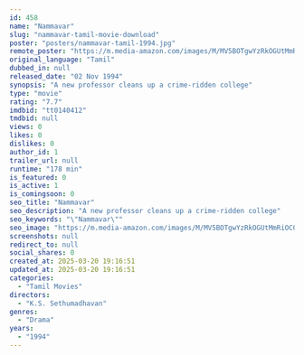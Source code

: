 ```yaml
---
id: 458
name: "Nammavar"
slug: "nammavar-tamil-movie-download"
poster: "posters/nammavar-tamil-1994.jpg"
remote_poster: "https://m.media-amazon.com/images/M/MV5BOTgwYzRkOGUtMmRiOC00MzljLTg5N2QtOTUxM2QyNjBkMTMxXkEyXkFqcGc@._V1_SX300.jpg"
original_language: "Tamil"
dubbed_in: null
released_date: "02 Nov 1994"
synopsis: "A new professor cleans up a crime-ridden college"
type: "movie"
rating: "7.7"
imdbid: "tt0140412"
tmdbid: null
views: 0
likes: 0
dislikes: 0
author_id: 1
trailer_url: null
runtime: "178 min"
is_featured: 0
is_active: 1
is_comingsoon: 0
seo_title: "Nammavar"
seo_description: "A new professor cleans up a crime-ridden college"
seo_keywords: "\"Nammavar\""
seo_image: "https://m.media-amazon.com/images/M/MV5BOTgwYzRkOGUtMmRiOC00MzljLTg5N2QtOTUxM2QyNjBkMTMxXkEyXkFqcGc@._V1_SX300.jpg"
screenshots: null
redirect_to: null
social_shares: 0
created_at: 2025-03-20 19:16:51
updated_at: 2025-03-20 19:16:51
categories:
  - "Tamil Movies"
directors:
  - "K.S. Sethumadhavan"
genres:
  - "Drama"
years:
  - "1994"
---
```

